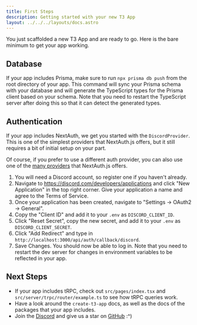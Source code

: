 ```yaml
---
title: First Steps
description: Getting started with your new T3 App
layout: ../../../layouts/docs.astro
---
```


You just scaffolded a new T3 App and are ready to go. Here is the bare minimum to get your app working.

## Database

If your app includes Prisma, make sure to run `npx prisma db push` from the root directory of your app. This command will sync your Prisma schema with your database and will generate the TypeScript types for the Prisma client based on your schema. Note that you need to restart the TypeScript server after doing this so that it can detect the generated types.

## Authentication

If your app includes NextAuth, we get you started with the `DiscordProvider`. This is one of the simplest providers that NextAuth.js offers, but it still requires a bit of initial setup on your part.

Of course, if you prefer to use a different auth provider, you can also use one of the [many providers](https://next-auth.js.org/providers/) that NextAuth.js offers.

1. You will need a Discord account, so register one if you haven't already.
2. Navigate to https://discord.com/developers/applications and click "New Application" in the top right corner. Give your application a name and agree to the Terms of Service.
3. Once your application has been created, navigate to "Settings → OAuth2 → General".
4. Copy the "Client ID" and add it to your `.env` as `DISCORD_CLIENT_ID`.
5. Click "Reset Secret", copy the new secret, and add it to your `.env` as `DISCORD_CLIENT_SECRET`.
6. Click "Add Redirect" and type in `http://localhost:3000/api/auth/callback/discord`.
7. Save Changes. You should now be able to log in. Note that you need to restart the dev server for changes in environment variables to be reflected in your app.

## Next Steps

- If your app includes tRPC, check out `src/pages/index.tsx` and `src/server/trpc/router/example.ts` to see how tRPC queries work.
- Have a look around the `create-t3-app` docs, as well as the docs of the packages that your app includes.
- Join the [Discord](https://t3.gg/discord) and give us a star on [GitHub](https://github.com/t3-oss/create-t3-app) :^)
